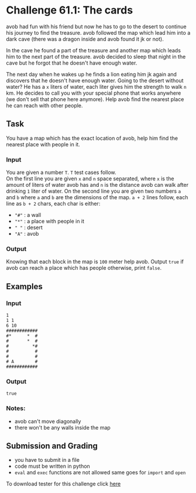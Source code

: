 # Challenge 61.1: The cards

avob had fun with his friend but now he has to go to the desert to continue his journey to find the treasure. avob followed the map which lead him into a dark cave (there was a dragon inside and avob found it jk or not).

In the cave he found a part of the treasure and another map which leads him to the next part of the treasure. avob decided to sleep that night in the cave but he forgot that he doesn't have enough water.

The next day when he wakes up he finds a lion eating him jk again and discovers that he doesn't have enough water. Going to the desert without water? He has a `x` liters of water, each liter gives him the strength to walk `n` km. He decides to call you with your special phone that works anywhere (we don't sell that phone here anymore). Help avob find the nearest place he can reach with other people.

## Task

You have a map which has the exact location of avob, help him find the nearest place with people in it.

### Input

You are given a number `T`. `T` test cases follow.  
On the first line you are given `x` and `n` space separated, where `x` is the amount of liters of water avob has and `n` is the distance avob can walk after drinking `1` liter of water. On the second line you are given two numbers `a` and `b` where `a` and `b` are the dimensions of the map. `a + 2` lines follow, each line as `b + 2` chars, each char is either:

-  `"#"` : a wall
-  `"*"` : a place with people in it
-  `" "` : desert
-  `"A"` : avob

### Output

Knowing that each block in the map is `100` meter help avob. Output `true` if avob can reach a place which has people otherwise, print `false`.

## Examples

### Input
```
1
1 1
6 10
############
#*      *  #
#       *  #
#         *#
#          #
#          #
# A        #
############
```

### Output
```
true
```

### Notes:

- avob can't move diagonally
- there won't be any walls inside the map

## Submission and Grading 

- you have to submit in a file
- code must be written in python
- `eval` and `exec` functions are not allowed same goes for `import` and `open`

To download tester for this challenge click [here](https://downgit.github.io/#/home?url=https://github.com/Pomroka/TWT_Challenges_Tester/tree/main/PreviousChallenges/Challenge_61_1)